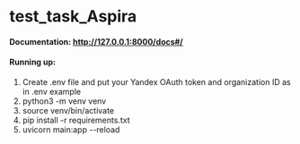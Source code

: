 # test_task_Aspira
#### Documentation: http://127.0.0.1:8000/docs#/
#### Running up:
1. Create .env file and put your Yandex OAuth token and organization ID as in .env example
2. python3 -m venv venv
3. source venv/bin/activate
4. pip install -r requirements.txt
5. uvicorn main:app --reload
